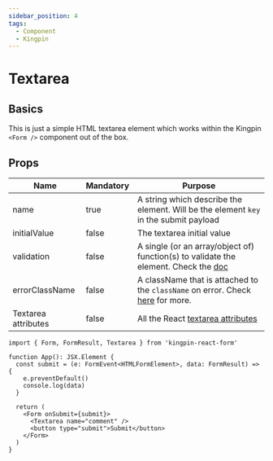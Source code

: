 ```yaml
---
sidebar_position: 4
tags:
  - Component
  - Kingpin
---
```


# Textarea

## Basics

This is just a simple HTML textarea element which works within the Kingpin
`<Form />` component out of the box.

## Props

| Name                | Mandatory | Purpose                                                                                                         |
| ------------------- | --------- | --------------------------------------------------------------------------------------------------------------- |
| name                | true      | A string which describe the element. Will be the element `key` in the submit payload                            |
| initialValue        | false     | The textarea initial value                                                                                      |
| validation          | false     | A single (or an array/object of) function(s) to validate the element. Check the [doc](../validation)            |
| errorClassName      | false     | A className that is attached to the `className` on error. Check [here](../validation#error-classname) for more. |
| Textarea attributes | false     | All the React [textarea attributes](https://react.dev/reference/react-dom/components/textarea#props)            |

```tsx
import { Form, FormResult, Textarea } from 'kingpin-react-form'

function App(): JSX.Element {
  const submit = (e: FormEvent<HTMLFormElement>, data: FormResult) => {
    e.preventDefault()
    console.log(data)
  }

  return (
    <Form onSubmit={submit}>
      <Textarea name="comment" />
      <button type="submit">Submit</button>
    </Form>
  )
}
```
